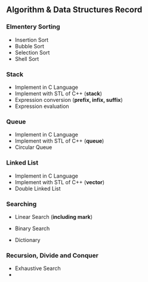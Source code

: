 ## Algorithm & Data Structures Record

###  Elmentery Sorting

- Insertion Sort
- Bubble Sort
- Selection Sort
- Shell Sort

### Stack

- Implement in C Language
- Implement with STL of C++ (__stack__)
- Expression conversion (__prefix, infix, suffix__)
- Expression evaluation

### Queue

- Implement in C Language
- Implement with STL of C++ (__queue__)
- Circular Queue

### Linked List

- Implement in C Language
- Implement with STL of C++ (__vector__)
- Double Linked List

### Searching

- Linear Search (__including mark__)

- Binary Search
- Dictionary

### Recursion, Divide and Conquer

- Exhaustive Search
- 
